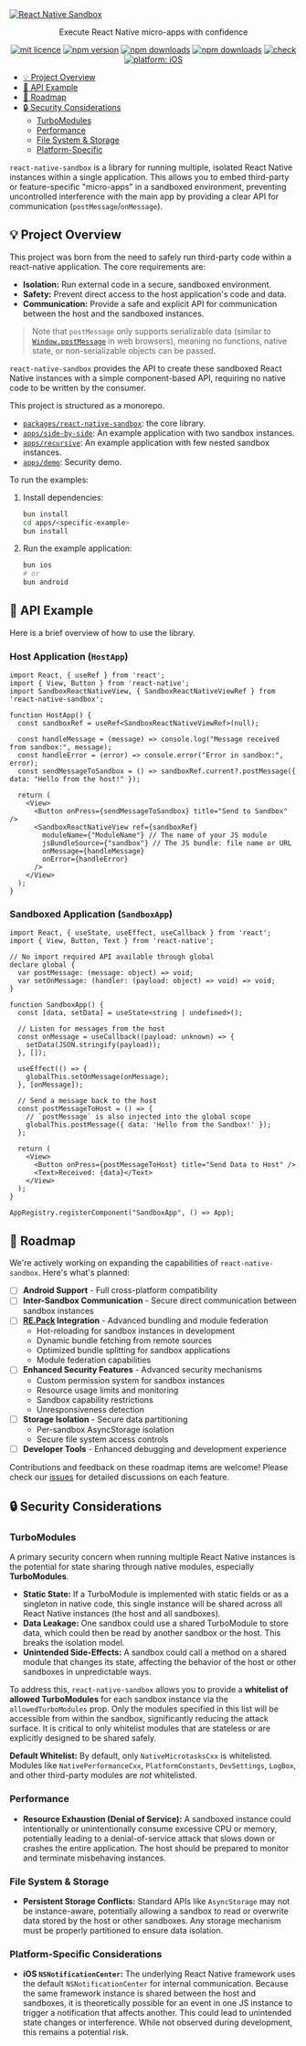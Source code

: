 <a href="https://www.callstack.com/open-source?utm_campaign=generic&utm_source=github&utm_medium=referral&utm_content=react-native-legal" align="center">
  <picture>
    <img alt="React Native Sandbox" src="./docs/images/rn-sandbox-banner.svg">
  </picture>
</a>

<div align="center">

Execute React Native micro-apps with confidence

</div>


<div align="center">

[![mit licence](https://img.shields.io/badge/License-MIT-yellow.svg?style=for-the-badge)](https://github.com/callstackincubator/react-native-sandbox/blob/main/LICENSE)
[![npm version](https://img.shields.io/npm/v/@callstack/react-native-sandbox?style=for-the-badge)](https://www.npmjs.org/package/@callstack/react-native-sandbox)
[![npm downloads](https://img.shields.io/npm/dt/@callstack/react-native-sandbox.svg?style=for-the-badge)](https://www.npmjs.org/package/@callstack/react-native-sandbox)
[![npm downloads](https://img.shields.io/npm/dm/@callstack/react-native-sandbox.svg?style=for-the-badge)](https://www.npmjs.org/package/@callstack/react-native-sandbox)
[![check](https://img.shields.io/github/actions/workflow/status/callstackincubator/react-native-sandbox/check.yml?style=for-the-badge)](https://github.com/callstackincubator/react-native-sandbox/actions/workflows/check.yml)
[![platform: iOS](https://img.shields.io/badge/platform-iOS-blue.svg?style=for-the-badge)](https://img.shields.io/badge/platform-iOS-blue.svg)

</div>

- [💡 Project Overview](#-project-overview)
- [📝 API Example](#-api-example)
- [🎨 Roadmap](#-roadmap)
- [🔒 Security Considerations](#-security-considerations)
  - [TurboModules](#turbomodules)
  - [Performance](#performance)
  - [File System & Storage](#file-system--storage)
  - [Platform-Specific](#platform-specific-considerations)

`react-native-sandbox` is a library for running multiple, isolated React Native instances within a single application. This allows you to embed third-party or feature-specific "micro-apps" in a sandboxed environment, preventing uncontrolled interference with the main app by providing a clear API for communication (`postMessage`/`onMessage`).

## 💡 Project Overview

This project was born from the need to safely run third-party code within a react-native application. The core requirements are:

- **Isolation:** Run external code in a secure, sandboxed environment.
- **Safety:** Prevent direct access to the host application's code and data.
- **Communication:** Provide a safe and explicit API for communication between the host and the sandboxed instances.

> Note that `postMessage` only supports serializable data (similar to [`Window.postMessage`](https://developer.mozilla.org/en-US/docs/Web/API/Window/postMessage#message) in web browsers), meaning no functions, native state, or non-serializable objects can be passed.

`react-native-sandbox` provides the API to create these sandboxed React Native instances with a simple component-based API, requiring no native code to be written by the consumer.

This project is structured as a monorepo.

- [`packages/react-native-sandbox`](./packages/react-native-sandbox/): the core library.
- [`apps/side-by-side`](./apps/side-by-side/README.md): An example application with two sandbox instances.
- [`apps/recursive`](./apps/recursive/README.md): An example application with few nested sandbox instances.
- [`apps/demo`](./apps/demo/README.md): Security demo.

To run the examples:

1. Install dependencies:

    ```sh
    bun install
    cd apps/<specific-example>
    bun install
    ```

1. Run the example application:

    ```sh
    bun ios
    # or
    bun android
    ```


## 📝 API Example

Here is a brief overview of how to use the library.

### Host Application (`HostApp`)

```tsx
import React, { useRef } from 'react';
import { View, Button } from 'react-native';
import SandboxReactNativeView, { SandboxReactNativeViewRef } from 'react-native-sandbox';

function HostApp() {
  const sandboxRef = useRef<SandboxReactNativeViewRef>(null);

  const handleMessage = (message) => console.log("Message received from sandbox:", message);
  const handleError = (error) => console.error("Error in sandbox:", error);
  const sendMessageToSandbox = () => sandboxRef.current?.postMessage({ data: "Hello from the host!" });

  return (
    <View>
      <Button onPress={sendMessageToSandbox} title="Send to Sandbox" />
      <SandboxReactNativeView ref={sandboxRef}
        moduleName={"ModuleName"} // The name of your JS module
        jsBundleSource={"sandbox"} // The JS bundle: file name or URL
        onMessage={handleMessage}
        onError={handleError}
      />
    </View>
  );
}
```

### Sandboxed Application (`SandboxApp`)

```tsx
import React, { useState, useEffect, useCallback } from 'react';
import { View, Button, Text } from 'react-native';

// No import required API available through global
declare global {
  var postMessage: (message: object) => void;
  var setOnMessage: (handler: (payload: object) => void) => void;
}

function SandboxApp() {
  const [data, setData] = useState<string | undefined>();

  // Listen for messages from the host
  const onMessage = useCallback((payload: unknown) => {
    setData(JSON.stringify(payload));
  }, []);

  useEffect(() => {
    globalThis.setOnMessage(onMessage);
  }, [onMessage]);

  // Send a message back to the host
  const postMessageToHost = () => {
    // `postMessage` is also injected into the global scope
    globalThis.postMessage({ data: 'Hello from the Sandbox!' });
  };

  return (
    <View>
      <Button onPress={postMessageToHost} title="Send Data to Host" />
      <Text>Received: {data}</Text>
    </View>
  );
}

AppRegistry.registerComponent("SandboxApp", () => App);
```

## 🎨 Roadmap

We're actively working on expanding the capabilities of `react-native-sandbox`. Here's what's planned:

- [ ] **Android Support** - Full cross-platform compatibility
- [ ] **Inter-Sandbox Communication** - Secure direct communication between sandbox instances
- [ ] **[RE.Pack](https://github.com/callstack/repack) Integration** - Advanced bundling and module federation
  - Hot-reloading for sandbox instances in development
  - Dynamic bundle fetching from remote sources
  - Optimized bundle splitting for sandbox applications
  - Module federation capabilities
- [ ] **Enhanced Security Features** - Advanced security mechanisms
  - Custom permission system for sandbox instances
  - Resource usage limits and monitoring
  - Sandbox capability restrictions
  - Unresponsiveness detection 
- [ ] **Storage Isolation** - Secure data partitioning
  - Per-sandbox AsyncStorage isolation
  - Secure file system access controls
- [ ] **Developer Tools** - Enhanced debugging and development experience

Contributions and feedback on these roadmap items are welcome! Please check our [issues](https://github.com/callstackincubator/react-native-sandbox/issues) for detailed discussions on each feature.

## 🔒 Security Considerations

### TurboModules

A primary security concern when running multiple React Native instances is the potential for state sharing through native modules, especially **TurboModules**.

- **Static State:** If a TurboModule is implemented with static fields or as a singleton in native code, this single instance will be shared across all React Native instances (the host and all sandboxes).
- **Data Leakage:** One sandbox could use a shared TurboModule to store data, which could then be read by another sandbox or the host. This breaks the isolation model.
- **Unintended Side-Effects:** A sandbox could call a method on a shared module that changes its state, affecting the behavior of the host or other sandboxes in unpredictable ways.

To address this, `react-native-sandbox` allows you to provide a **whitelist of allowed TurboModules** for each sandbox instance via the `allowedTurboModules` prop. Only the modules specified in this list will be accessible from within the sandbox, significantly reducing the attack surface. It is critical to only whitelist modules that are stateless or are explicitly designed to be shared safely.

**Default Whitelist:** By default, only `NativeMicrotasksCxx` is whitelisted. Modules like `NativePerformanceCxx`, `PlatformConstants`, `DevSettings`, `LogBox`, and other third-party modules are *not* whitelisted.

### Performance

- **Resource Exhaustion (Denial of Service):** A sandboxed instance could intentionally or unintentionally consume excessive CPU or memory, potentially leading to a denial-of-service attack that slows down or crashes the entire application. The host should be prepared to monitor and terminate misbehaving instances.

### File System & Storage

- **Persistent Storage Conflicts:** Standard APIs like `AsyncStorage` may not be instance-aware, potentially allowing a sandbox to read or overwrite data stored by the host or other sandboxes. Any storage mechanism must be properly partitioned to ensure data isolation.

### Platform-Specific Considerations

- **iOS `NSNotificationCenter`:** The underlying React Native framework uses the default `NSNotificationCenter` for internal communication. Because the same framework instance is shared between the host and sandboxes, it is theoretically possible for an event in one JS instance to trigger a notification that affects another. This could lead to unintended state changes or interference. While not observed during development, this remains a potential risk.
